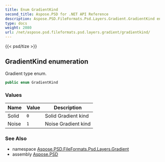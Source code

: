 ```yaml
---
title: Enum GradientKind
second_title: Aspose.PSD for .NET API Reference
description: Aspose.PSD.FileFormats.Psd.Layers.Gradient.GradientKind enum. Gradient type enum
type: docs
weight: 2080
url: /net/aspose.psd.fileformats.psd.layers.gradient/gradientkind/
---
```

{{< psd/tize >}}
## GradientKind enumeration

Gradient type enum.

```csharp
public enum GradientKind
```

### Values

| Name | Value | Description |
| --- | --- | --- |
| Solid | `0` | Solid Gradient kind |
| Noise | `1` | Noise Gradient kind |

### See Also

* namespace [Aspose.PSD.FileFormats.Psd.Layers.Gradient](../../aspose.psd.fileformats.psd.layers.gradient/)
* assembly [Aspose.PSD](../../)


